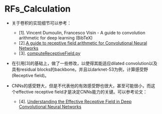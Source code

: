 # RFs_Calculation

+ 关于卷积的实现细节可以参考：
  - [1]. Vincent Dumoulin, Francesco Visin - A guide to convolution arithmetic for deep learning (BibTeX)
  - [2].<a href="https://medium.com/mlreview/a-guide-to-receptive-field-arithmetic-for-convolutional-neural-networks-e0f514068807" target="_blank">A guide to receptive field arithmetic for Convolutional Neural Networks</a> 
  - [3]. <a href="https://gist.github.com/Nikasa1889/781a8eb20c5b32f8e378353cde4daa51" target="_blank">computeReceptiveField.py</a>
  
+ 在引用[3]的基础上，做了一些修改，以使得其能适应dilated convolution以及具有residual blocks的backbone。并且以darknet-53为例，计算感受野(Receptive field)。
 
 + CNNs的感受野大，但是不代表他的有效感受野也很大，甚至可能很小，而这个effective receptive field才是决定CNNs能力的关键。可以参考论文：
    - [4]. <a href="https://arxiv.org/abs/1701.04128" target="_blank">Understanding the Effective Receptive Field in Deep Convolutional Neural Networks</a>
 

